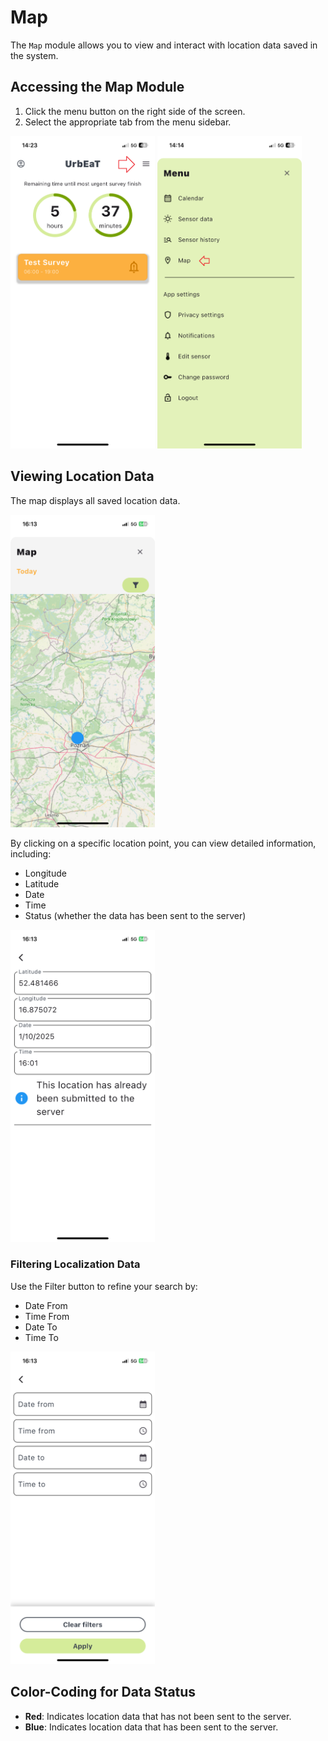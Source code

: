 # Map

The `Map` module allows you to view and interact with location data saved in the system.

## Accessing the Map Module
1. Click the menu button on the right side of the screen.
2. Select the appropriate tab from the menu sidebar.

<img alt="alt_text" height="500" src="imgs/main_screen_menu.png"/>
<img alt="alt_text" height="500" src="imgs/menu_screen_map.png"/>

## Viewing Location Data
The map displays all saved location data.

<img alt="alt_text" height="500" src="imgs/map_screen.PNG"/>

By clicking on a specific location point, you can view detailed information, including:
- Longitude
- Latitude
- Date
- Time
- Status (whether the data has been sent to the server)

<img alt="alt_text" height="500" src="imgs/map_details_screen.PNG"/>

### Filtering Localization Data
Use the Filter button to refine your search by:
- Date From
- Time From
- Date To
- Time To

<img alt="alt_text" height="500" src="imgs/map_filters_screen.PNG"/>

## Color-Coding for Data Status
- **Red**: Indicates location data that has not been sent to the server.
- **Blue**: Indicates location data that has been sent to the server.
